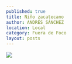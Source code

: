 ```yaml
---
published: true
title: Niño zacatecano
author: ANDRÉS SÁNCHEZ
location: Local
category: Fuera de Foco
layout: posts
---
```


![](http://i.imgur.com/RV3TALym.jpg)
